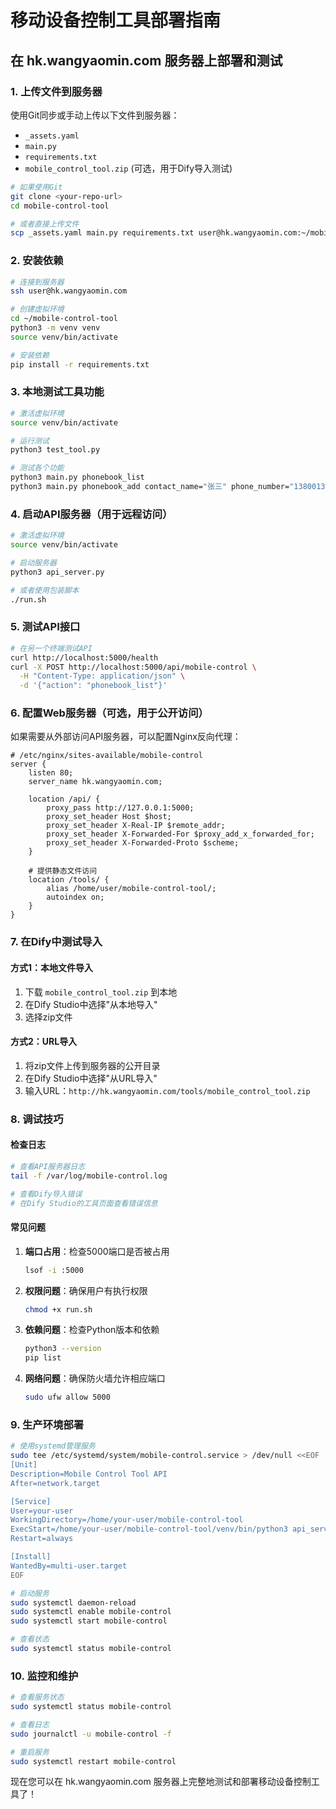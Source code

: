 # 移动设备控制工具部署指南

## 在 hk.wangyaomin.com 服务器上部署和测试

### 1. 上传文件到服务器

使用Git同步或手动上传以下文件到服务器：
- `_assets.yaml`
- `main.py`
- `requirements.txt`
- `mobile_control_tool.zip` (可选，用于Dify导入测试)

```bash
# 如果使用Git
git clone <your-repo-url>
cd mobile-control-tool

# 或者直接上传文件
scp _assets.yaml main.py requirements.txt user@hk.wangyaomin.com:~/mobile-control-tool/
```

### 2. 安装依赖

```bash
# 连接到服务器
ssh user@hk.wangyaomin.com

# 创建虚拟环境
cd ~/mobile-control-tool
python3 -m venv venv
source venv/bin/activate

# 安装依赖
pip install -r requirements.txt
```

### 3. 本地测试工具功能

```bash
# 激活虚拟环境
source venv/bin/activate

# 运行测试
python3 test_tool.py

# 测试各个功能
python3 main.py phonebook_list
python3 main.py phonebook_add contact_name="张三" phone_number="13800138000" contact_alias="小张"
```

### 4. 启动API服务器（用于远程访问）

```bash
# 激活虚拟环境
source venv/bin/activate

# 启动服务器
python3 api_server.py

# 或者使用包装脚本
./run.sh
```

### 5. 测试API接口

```bash
# 在另一个终端测试API
curl http://localhost:5000/health
curl -X POST http://localhost:5000/api/mobile-control \
  -H "Content-Type: application/json" \
  -d '{"action": "phonebook_list"}'
```

### 6. 配置Web服务器（可选，用于公开访问）

如果需要从外部访问API服务器，可以配置Nginx反向代理：

```nginx
# /etc/nginx/sites-available/mobile-control
server {
    listen 80;
    server_name hk.wangyaomin.com;

    location /api/ {
        proxy_pass http://127.0.0.1:5000;
        proxy_set_header Host $host;
        proxy_set_header X-Real-IP $remote_addr;
        proxy_set_header X-Forwarded-For $proxy_add_x_forwarded_for;
        proxy_set_header X-Forwarded-Proto $scheme;
    }

    # 提供静态文件访问
    location /tools/ {
        alias /home/user/mobile-control-tool/;
        autoindex on;
    }
}
```

### 7. 在Dify中测试导入

#### 方式1：本地文件导入
1. 下载 `mobile_control_tool.zip` 到本地
2. 在Dify Studio中选择"从本地导入"
3. 选择zip文件

#### 方式2：URL导入
1. 将zip文件上传到服务器的公开目录
2. 在Dify Studio中选择"从URL导入"
3. 输入URL：`http://hk.wangyaomin.com/tools/mobile_control_tool.zip`

### 8. 调试技巧

#### 检查日志
```bash
# 查看API服务器日志
tail -f /var/log/mobile-control.log

# 查看Dify导入错误
# 在Dify Studio的工具页面查看错误信息
```

#### 常见问题
1. **端口占用**：检查5000端口是否被占用
   ```bash
   lsof -i :5000
   ```

2. **权限问题**：确保用户有执行权限
   ```bash
   chmod +x run.sh
   ```

3. **依赖问题**：检查Python版本和依赖
   ```bash
   python3 --version
   pip list
   ```

4. **网络问题**：确保防火墙允许相应端口
   ```bash
   sudo ufw allow 5000
   ```

### 9. 生产环境部署

```bash
# 使用systemd管理服务
sudo tee /etc/systemd/system/mobile-control.service > /dev/null <<EOF
[Unit]
Description=Mobile Control Tool API
After=network.target

[Service]
User=your-user
WorkingDirectory=/home/your-user/mobile-control-tool
ExecStart=/home/your-user/mobile-control-tool/venv/bin/python3 api_server.py
Restart=always

[Install]
WantedBy=multi-user.target
EOF

# 启动服务
sudo systemctl daemon-reload
sudo systemctl enable mobile-control
sudo systemctl start mobile-control

# 查看状态
sudo systemctl status mobile-control
```

### 10. 监控和维护

```bash
# 查看服务状态
sudo systemctl status mobile-control

# 查看日志
sudo journalctl -u mobile-control -f

# 重启服务
sudo systemctl restart mobile-control
```

现在您可以在 hk.wangyaomin.com 服务器上完整地测试和部署移动设备控制工具了！
